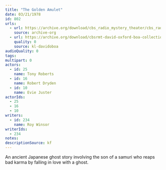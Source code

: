 ```yaml
---
title: "The Golden Amulet"
date: 03/21/1978
id: 802
urls: 
  - url: https://archive.org/download/cbs_radio_mystery_theater/cbs_radio_mystery_theater-0801-0850.zip/cbs_radio_mystery_theater-0801-0850%2Fcbsrmt_0802_the_golden_amulet.mp3
    source: archive-org
  - url: https://archive.org/download/cbsrmt-david-oxford-boa-collection/CBSRMT-780321-0802-The-Golden-Amulet-(128-48)_WBBM-JE-{BoA}.mp3
    quality: 0
    source: kl-davidoboa
audioQuality: 0
tags: 
multipart: 0
actors:  
  - id: 25
    name: Tony Roberts  
  - id: 16
    name: Robert Dryden  
  - id: 10
    name: Evie Juster
actorIds:  
  - 25  
  - 16  
  - 10
writers:  
  - id: 234
    name: Roy Winsor
writerIds:  
  - 234
notes: 
descriptionSource: kf
---
```

An ancient Japanese ghost story involving the son of a samuri who reaps bad karma by falling in love with a ghost.
